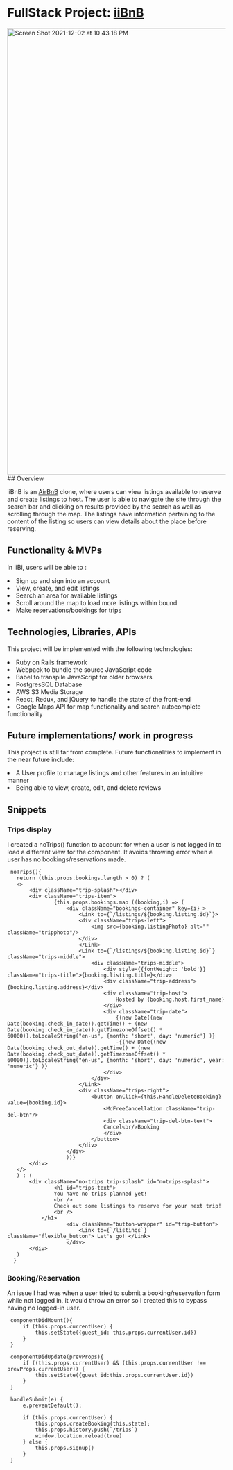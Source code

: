 # FullStack Project: [iiBnB](https://iibnb.herokuapp.com/#/)

<img width="1029" alt="Screen Shot 2021-12-02 at 10 43 18 PM" src="https://media.giphy.com/media/q9LEfaN1ZEHIUFotDC/giphy.gif">
## Overview

iiBnB is an [AirBnB](https://www.airbnb.com/) clone, where users can view listings available to reserve and create listings to host. 
The user is able to navigate the site through the search bar and clicking on results provided by the search as well as scrolling through the map.
The listings have information pertaining to the content of the listing so users can view details about the place before reserving.
                                                                
## Functionality & MVPs
                                                                               
In iiBi, users will be able to :                            
<li> Sign up and sign into an account</li>
<li> View, create, and edit listings </li>
<li> Search an area for available listings </li>
<li> Scroll around the map to load more listings within bound </li>
<li> Make reservations/bookings for trips </li>

 ## Technologies, Libraries, APIs
This project will be implemented with the following technologies: 
<li> Ruby on Rails framework
<li> Webpack to bundle the source JavaScript code
<li> Babel to transpile JavaScript for older browsers
<li> PostgresSQL Database
<li> AWS S3 Media Storage
<li> React, Redux, and jQuery to handle the state of the front-end
<li> Google Maps API for map functionality and search autocomplete functionality
</li>                      

## Future implementations/ work in progress
This project is still far from complete.
Future functionalities to implement in the near future include:
<li> A User profile to manage listings and other features in an intuitive manner
<li> Being able to view, create, edit, and delete reviews

                       

## Snippets
 
### Trips display
I created a noTrips() function to account for when a user is not logged in to load a different view for the component. 
It avoids throwing error when a user has no bookings/reservations made.

````
 noTrips(){
   return (this.props.bookings.length > 0) ? (   
   <>
       <div className="trip-splash"></div>        
       <div className="trips-item">
               {this.props.bookings.map ((booking,i) => (
                   <div className="bookings-container" key={i} >
                       <Link to={`/listings/${booking.listing.id}`}>
                       <div className="trips-left">
                           <img src={booking.listingPhoto} alt="" className="tripphoto"/>
                       </div>
                       </Link>
                       <Link to={`/listings/${booking.listing.id}`} className="trips-middle">
                           <div className="trips-middle">
                               <div style={{fontWeight: 'bold'}} className="trips-title">{booking.listing.title}</div>
                               <div className="trip-address">{booking.listing.address}</div>
                               <div className="trip-host">
                                   Hosted by {booking.host.first_name}
                               </div>
                               <div className="trip-date">
                                   {(new Date((new Date(booking.check_in_date)).getTime() + (new Date(booking.check_in_date)).getTimezoneOffset() * 60000)).toLocaleString("en-us", {month: 'short', day: 'numeric'} )}
                                   -{(new Date((new Date(booking.check_out_date)).getTime() + (new Date(booking.check_out_date)).getTimezoneOffset() * 60000)).toLocaleString("en-us", {month: 'short', day: 'numeric', year: 'numeric'} )}
                               </div>
                           </div>
                       </Link>
                       <div className="trips-right">
                           <button onClick={this.HandleDeleteBooking} value={booking.id}>
                               <MdFreeCancellation className="trip-del-btn"/> 
                               <div className="trip-del-btn-text">
                               Cancel<br/>Booking
                               </div>
                           </button>
                       </div>
                   </div>
                   ))}
       </div>
   </>
   ) : (
       <div className="no-trips trip-splash" id="notrips-splash">
               <h1 id="trips-text">
               You have no trips planned yet! 
               <br />
               Check out some listings to reserve for your next trip!
               <br />
           </h1>
                   <div className="button-wrapper" id="trip-button">
                       <Link to={`/listings`} className="flexible_button"> Let's go! </Link>
                   </div>
       </div>
   )
  }
````    

### Booking/Reservation
An issue I had was when a user tried to submit a booking/reservation form while not logged in, it would throw an error so I created this to bypass having no logged-in user.

```
 componentDidMount(){
     if (this.props.currentUser) {
         this.setState({guest_id: this.props.currentUser.id})
     }
 }

 componentDidUpdate(prevProps){
     if ((this.props.currentUser) && (this.props.currentUser !== prevProps.currentUser)) {
         this.setState({guest_id:this.props.currentUser.id})
     }
 }

 handleSubmit(e) {
     e.preventDefault();

     if (this.props.currentUser) {
         this.props.createBooking(this.state);
         this.props.history.push(`/trips`)
         window.location.reload(true)
     } else {
         this.props.signup()
     }
 }
```

